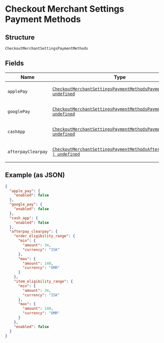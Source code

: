 
# Checkout Merchant Settings Payment Methods

## Structure

`CheckoutMerchantSettingsPaymentMethods`

## Fields

| Name | Type | Tags | Description |
|  --- | --- | --- | --- |
| `applePay` | [`CheckoutMerchantSettingsPaymentMethodsPaymentMethod \| undefined`](../models/checkout-merchant-settings-payment-methods-payment-method.md) | Optional | The settings allowed for a payment method. |
| `googlePay` | [`CheckoutMerchantSettingsPaymentMethodsPaymentMethod \| undefined`](../models/checkout-merchant-settings-payment-methods-payment-method.md) | Optional | The settings allowed for a payment method. |
| `cashApp` | [`CheckoutMerchantSettingsPaymentMethodsPaymentMethod \| undefined`](../models/checkout-merchant-settings-payment-methods-payment-method.md) | Optional | The settings allowed for a payment method. |
| `afterpayClearpay` | [`CheckoutMerchantSettingsPaymentMethodsAfterpayClearpay \| undefined`](../models/checkout-merchant-settings-payment-methods-afterpay-clearpay.md) | Optional | The settings allowed for AfterpayClearpay. |

## Example (as JSON)

```json
{
  "apple_pay": {
    "enabled": false
  },
  "google_pay": {
    "enabled": false
  },
  "cash_app": {
    "enabled": false
  },
  "afterpay_clearpay": {
    "order_eligibility_range": {
      "min": {
        "amount": 34,
        "currency": "ISK"
      },
      "max": {
        "amount": 140,
        "currency": "OMR"
      }
    },
    "item_eligibility_range": {
      "min": {
        "amount": 34,
        "currency": "ISK"
      },
      "max": {
        "amount": 140,
        "currency": "OMR"
      }
    },
    "enabled": false
  }
}
```

